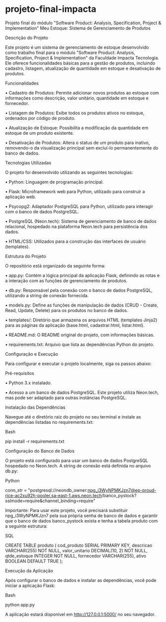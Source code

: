 # projeto-final-impacta
Projeto final do módulo "Software Product: Analysis, Specification, Project &amp; Implementation"
Meu Estoque: Sistema de Gerenciamento de Produtos

Descrição do Projeto

Este projeto é um sistema de gerenciamento de estoque desenvolvido como trabalho final para o módulo "Software Product: Analysis, Specification, Project & Implementation" da Faculdade Impacta Tecnologia. Ele oferece funcionalidades básicas para a gestão de produtos, incluindo cadastro, listagem, atualização de quantidade em estoque e desativação de produtos.

Funcionalidades

•
Cadastro de Produtos: Permite adicionar novos produtos ao estoque com informações como descrição, valor unitário, quantidade em estoque e fornecedor.

•
Listagem de Produtos: Exibe todos os produtos ativos no estoque, ordenados por código de produto.

•
Atualização de Estoque: Possibilita a modificação da quantidade em estoque de um produto existente.

•
Desativação de Produtos: Altera o status de um produto para inativo, removendo-o da visualização principal sem excluí-lo permanentemente do banco de dados.

Tecnologias Utilizadas

O projeto foi desenvolvido utilizando as seguintes tecnologias:

•
Python: Linguagem de programação principal.

•
Flask: Microframework web para Python, utilizado para construir a aplicação web.

•
Psycopg2: Adaptador PostgreSQL para Python, utilizado para interagir com o banco de dados PostgreSQL.

•
PostgreSQL (Neon.tech): Sistema de gerenciamento de banco de dados relacional, hospedado na plataforma Neon.tech para persistência dos dados.

•
HTML/CSS: Utilizados para a construção das interfaces de usuário (templates).

Estrutura do Projeto

O repositório está organizado da seguinte forma:

•
app.py: Contém a lógica principal da aplicação Flask, definindo as rotas e a interação com as funções de gerenciamento de produtos.

•
db.py: Responsável pela conexão com o banco de dados PostgreSQL, utilizando a string de conexão fornecida.

•
models.py: Define as funções de manipulação de dados (CRUD - Create, Read, Update, Delete) para os produtos no banco de dados.

•
templates/: Diretório que armazena os arquivos HTML (templates Jinja2) para as páginas da aplicação (base.html, cadastrar.html, listar.html).

•
README.md: O README original do projeto, com informações básicas.

•
requirements.txt: Arquivo que lista as dependências Python do projeto.

Configuração e Execução

Para configurar e executar o projeto localmente, siga os passos abaixo:

Pré-requisitos

•
Python 3.x instalado.

•
Acesso a um banco de dados PostgreSQL. Este projeto utiliza Neon.tech, mas pode ser adaptado para outras instâncias PostgreSQL.

Instalação das Dependências

Navegue até o diretório raiz do projeto no seu terminal e instale as dependências listadas no requirements.txt:

Bash


pip install -r requirements.txt


Configuração do Banco de Dados

O projeto está configurado para usar um banco de dados PostgreSQL hospedado no Neon.tech. A string de conexão está definida no arquivo db.py:

Python


conn_str = "postgresql://neondb_owner:npg_i3WyNPMKJzn7@ep-proud-rice-ac2xu92h-pooler.sa-east-1.aws.neon.tech/banco_pystock?sslmode=require&channel_binding=require"


Importante: Para usar este projeto, você precisará substituir npg_i3WyNPMKJzn7 pela sua própria senha de banco de dados e garantir que o banco de dados banco_pystock exista e tenha a tabela produto com a seguinte estrutura:

SQL


CREATE TABLE produto (
    cod_produto SERIAL PRIMARY KEY,
    descricao VARCHAR(255) NOT NULL,
    valor_unitario DECIMAL(10, 2) NOT NULL,
    qtde_estoque INTEGER NOT NULL,
    fornecedor VARCHAR(255),
    ativo BOOLEAN DEFAULT TRUE
);


Execução da Aplicação

Após configurar o banco de dados e instalar as dependências, você pode iniciar a aplicação Flask:

Bash


python app.py


A aplicação estará disponível em http://127.0.0.1:5000/ no seu navegador.


